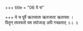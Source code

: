 +++
title = "06 ये च"

+++
ये च पूर्वे ऋतसाता ऋतजाता ऋतायवः ।  
पितॄन् तपस्वतो यम तपोजाङ् अपि गच्छतात् ॥ ८ ॥